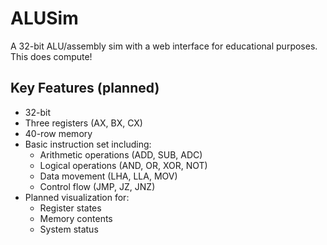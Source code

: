 # ALUSim

A 32-bit ALU/assembly sim with a web interface for educational purposes.
This does compute!

## Key Features (planned)

- 32-bit
- Three registers (AX, BX, CX)
- 40-row memory
- Basic instruction set including:
  - Arithmetic operations (ADD, SUB, ADC)
  - Logical operations (AND, OR, XOR, NOT)
  - Data movement (LHA, LLA, MOV)
  - Control flow (JMP, JZ, JNZ)
- Planned visualization for:
  - Register states
  - Memory contents
  - System status
